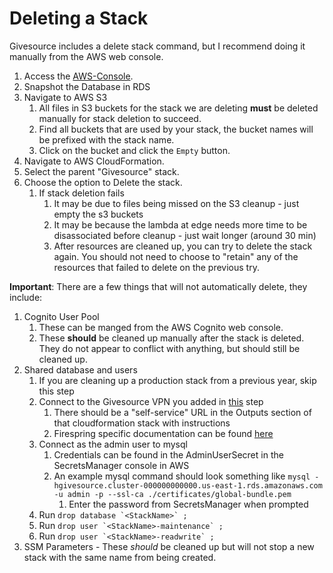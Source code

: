 # Deleting a Stack
Givesource includes a delete stack command, but I recommend doing it manually from the AWS web console.  
1. Access the [AWS-Console](aws-account.md#aws-console).
1. Snapshot the Database in RDS
1. Navigate to AWS S3
   1. All files in S3 buckets for the stack we are deleting **must** be deleted manually for stack deletion to succeed.
   1. Find all buckets that are used by your stack, the bucket names will be prefixed with the stack name.
   1. Click on the bucket and click the `Empty` button.
1. Navigate to AWS CloudFormation.
1. Select the parent "Givesource" stack.
1. Choose the option to Delete the stack.
   1. If stack deletion fails
      1. It may be due to files being missed on the S3 cleanup - just empty the s3 buckets
      1. It may be because the lambda at edge needs more time to be disassociated before cleanup - just wait longer (around 30 min)
      1. After resources are cleaned up, you can try to delete the stack again.  You should not need to choose to "retain" any of the resources that failed to delete on the previous try.

**Important**: There are a few things that will not automatically delete, they include:  
1. Cognito User Pool
   1. These can be manged from the AWS Cognito web console.
   1. These **should** be cleaned up manually after the stack is deleted.  They do not appear to conflict with anything, but should still be cleaned up.
1. Shared database and users
   1. If you are cleaning up a production stack from a previous year, skip this step
   1. Connect to the Givesource VPN you added in [this](givesource-stacks.md) step
      1. There should be a "self-service" URL in the Outputs section of that cloudformation stack with instructions
      1. Firespring specific documentation can be found [here](https://github.com/firespring/engineering-devops/blob/master/documentation/vpn.md)
   1. Connect as the admin user to mysql
      1. Credentials can be found in the AdminUserSecret in the SecretsManager console in AWS
      1. An example mysql command should look something like `mysql -hgivesource.cluster-000000000000.us-east-1.rds.amazonaws.com -u admin -p --ssl-ca ./certificates/global-bundle.pem`
         1. Enter the password from SecretsManager when prompted
   1. Run ``drop database `<StackName>` ;``
   1. Run ``drop user `<StackName>-maintenance` ;``
   1. Run ``drop user `<StackName>-readwrite` ;``
1. SSM Parameters - These _should_ be cleaned up but will not stop a new stack with the same name from being created.
